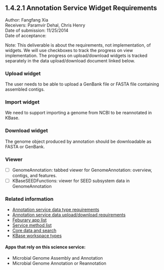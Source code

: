 1.4.2.1 Annotation Service Widget Requirements
------------------------------------------------------------------------------

Author: Fangfang Xia  
Receivers: Paramvir Dehal, Chris Henry  
Date of submission: 11/25/2014  
Date of acceptance:   

Note: This deliverable is about the requirements, not implementation,
of widgets. We will use checkboxes to track the progress on view
implementation. The progress on upload/download widgets is tracked
separately in the data upload/download document linked below. 

### Upload widget

The user needs to be able to upload a GenBank file or FASTA file
containing assembled contigs.

### Import widget

We need to support importing a genome from NCBI to be reannotated in KBase.

### Download widget

The genome object produced by annotation should be downloadable as
FASTA or GenBank.

### Viewer 

- [ ] GenomeAnnotation: tabbed viewer for GenomeAnnotation: overview, contigs, and features.
- [ ] KBaseSEEDFunctions: viewer for SEED subsystem data in GenomeAnnotation

### Related information

- [Annotation service data type requirements](https://github.com/levinas/WBS-Science-Service-Deliverables/blob/master/1.4.2.1-Annotation-Service-Data-Type-Requirements.md)
- [Annotation service data upload/download requirements](https://github.com/levinas/WBS-Science-Service-Deliverables/blob/master/1.4.2.1-Annotation-Service-Data-Upload-Download-Requirements.md)
- [Feburary app list](https://docs.google.com/spreadsheets/d/1jIyMrAnG1GJP6i0qgFmah9cM51BpcpvC-SAmPaJArM4/edit#gid=0)
- [Service method list](https://docs.google.com/spreadsheets/d/1XeYR-ZFsldHVB7I8yPkP-aGPlzXqY7cU1gTArRXZs78/edit?usp=sharing)
- [Core data and search](https://docs.google.com/spreadsheets/d/1auAfLVc1ogs6SBOIAqCp6GG8gUr19b-gW2VqSBAA7jo/edit#gid=940808100)
- [KBase workspace types](http://narrative.kbase.us/functional-site/#/spec/storage/0)

#### Apps that rely on this science service:

- Microbial Genome Assembly and Annotation
- Microbial Genome Annotation or Reannotation


